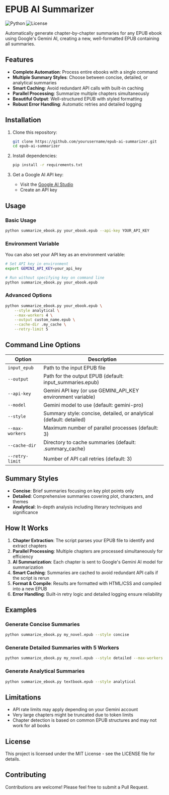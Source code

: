 # EPUB AI Summarizer

![Python](https://img.shields.io/badge/python-3.7+-blue.svg)
![License](https://img.shields.io/badge/license-MIT-green.svg)

Automatically generate chapter-by-chapter summaries for any EPUB ebook using Google's Gemini AI, creating a new, well-formatted EPUB containing all summaries.

## Features

- **Complete Automation**: Process entire ebooks with a single command
- **Multiple Summary Styles**: Choose between concise, detailed, or analytical summaries
- **Smart Caching**: Avoid redundant API calls with built-in caching
- **Parallel Processing**: Summarize multiple chapters simultaneously
- **Beautiful Output**: Well-structured EPUB with styled formatting
- **Robust Error Handling**: Automatic retries and detailed logging

## Installation

1. Clone this repository:
   ```bash
   git clone https://github.com/yourusername/epub-ai-summarizer.git
   cd epub-ai-summarizer
   ```

2. Install dependencies:
   ```bash
   pip install -r requirements.txt
   ```

3. Get a Google AI API key:
   - Visit the [Google AI Studio](https://makersuite.google.com/app/apikey)
   - Create an API key

## Usage

### Basic Usage

```bash
python summarize_ebook.py your_ebook.epub --api-key YOUR_API_KEY
```

### Environment Variable

You can also set your API key as an environment variable:

```bash
# Set API key in environment
export GEMINI_API_KEY=your_api_key

# Run without specifying key on command line
python summarize_ebook.py your_ebook.epub
```

### Advanced Options

```bash
python summarize_ebook.py your_ebook.epub \
    --style analytical \
    --max-workers 4 \
    --output custom_name.epub \
    --cache-dir .my_cache \
    --retry-limit 5
```

## Command Line Options

| Option          | Description                                                         |
| --------------- | ------------------------------------------------------------------- |
| `input_epub`    | Path to the input EPUB file                                         |
| `--output`      | Path for the output EPUB (default: input_summaries.epub)            |
| `--api-key`     | Gemini API key (or use GEMINI_API_KEY environment variable)         |
| `--model`       | Gemini model to use (default: gemini-pro)                           |
| `--style`       | Summary style: concise, detailed, or analytical (default: detailed) |
| `--max-workers` | Maximum number of parallel processes (default: 3)                   |
| `--cache-dir`   | Directory to cache summaries (default: .summary_cache)              |
| `--retry-limit` | Number of API call retries (default: 3)                             |

## Summary Styles

- **Concise**: Brief summaries focusing on key plot points only
- **Detailed**: Comprehensive summaries covering plot, characters, and themes
- **Analytical**: In-depth analysis including literary techniques and significance

## How It Works

1. **Chapter Extraction**: The script parses your EPUB file to identify and extract chapters
2. **Parallel Processing**: Multiple chapters are processed simultaneously for efficiency
3. **AI Summarization**: Each chapter is sent to Google's Gemini AI model for summarization
4. **Smart Caching**: Summaries are cached to avoid redundant API calls if the script is rerun
5. **Format & Compile**: Results are formatted with HTML/CSS and compiled into a new EPUB
6. **Error Handling**: Built-in retry logic and detailed logging ensure reliability

## Examples

### Generate Concise Summaries
```bash
python summarize_ebook.py my_novel.epub --style concise
```

### Generate Detailed Summaries with 5 Workers
```bash
python summarize_ebook.py my_novel.epub --style detailed --max-workers 5
```

### Generate Analytical Summaries
```bash
python summarize_ebook.py textbook.epub --style analytical
```

## Limitations

- API rate limits may apply depending on your Gemini account
- Very large chapters might be truncated due to token limits
- Chapter detection is based on common EPUB structures and may not work for all books

## License

This project is licensed under the MIT License - see the LICENSE file for details.

## Contributing

Contributions are welcome! Please feel free to submit a Pull Request.